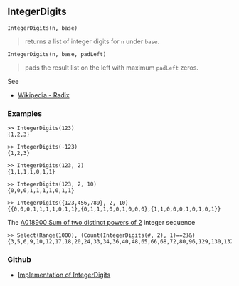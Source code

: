 ## IntegerDigits

```
IntegerDigits(n, base)
```

> returns a list of integer digits for `n` under `base`.

```
IntegerDigits(n, base, padLeft)
```

>  pads the result list on the left with maximum `padLeft` zeros.

See
* [Wikipedia - Radix](https://en.wikipedia.org/wiki/Radix)

### Examples

```
>> IntegerDigits(123)
{1,2,3}

>> IntegerDigits(-123)
{1,2,3}

>> IntegerDigits(123, 2)
{1,1,1,1,0,1,1}

>> IntegerDigits(123, 2, 10)
{0,0,0,1,1,1,1,0,1,1}

>> IntegerDigits({123,456,789}, 2, 10)
{{0,0,0,1,1,1,1,0,1,1},{0,1,1,1,0,0,1,0,0,0},{1,1,0,0,0,1,0,1,0,1}}
```

The [A018900 Sum of two distinct powers of 2](https://oeis.org/A018900) integer sequence

```
>> Select(Range(1000), (Count(IntegerDigits(#, 2), 1)==2)&)
{3,5,6,9,10,12,17,18,20,24,33,34,36,40,48,65,66,68,72,80,96,129,130,132,136,144,160,192,257,258,260,264,272,288,320,384,513,514,516,520,528,544,576,640,768}
```

### Github

* [Implementation of IntegerDigits](https://github.com/axkr/symja_android_library/blob/master/symja_android_library/matheclipse-core/src/main/java/org/matheclipse/core/builtin/IntegerFunctions.java#L410) 
